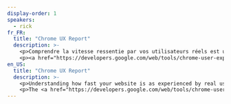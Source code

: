 ```yaml
---
display-order: 1
speakers:
  - rick
fr_FR:
  title: "Chrome UX Report"
  description: >-
    <p>Comprendre la vitesse ressentie par vos utilisateurs réels est un premier pas qu'il vous est absolument nécessaire de faire si vous souhaitez optimiser la performance de votre site web. Mais il y a un problème : jusqu'à très récemment, il était impossible de comparer les performances réelles de votre site avec celles de vos compétiteurs. Pourtant, il est crucial de disposer de ces données pour définir votre avantage compétitif.</p>
    <p><a href="https://developers.google.com/web/tools/chrome-user-experience-report/" title="Chrome User Experience Report">Chrome UX Report</a> est jeu de données unique en son genre, qui rend possible ce genre de comparaisons. Explorons ensemble son fonctionnement et comment vous pouvez l'utiliser pour mieux comprendre l'expérience utilisateur sur le web.</p>
en_US:
  title: "Chrome UX Report"
  description: >-
    <p>Understanding how fast your website is as experienced by real users is a critical first step to begin to optimize performance. But there has been a blind spot in our performance toolbox. Until recently, there hasn't been a way to compare your website's real user performance against your competitors. Having this data is critical to benchmarking your competitive edge.</p>
    <p>The <a href="https://developers.google.com/web/tools/chrome-user-experience-report/" title="Chrome User Experience Report">Chrome UX Report</a> is a one-of-a-kind dataset that makes these kinds of insights available, so that you can put your performance into perspective. In this talk we will explore how it works and how you can leverage it to better understand the user experience on the web.</p>
---
```

